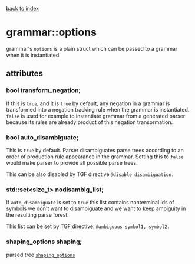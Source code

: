 [back to index](../README.md#overview-of-types)

# grammar::options

grammar's `options` is a plain struct which can be passed to a grammar when it is instantiated.

## attributes


### bool transform_negation;

If this is `true`, and it is `true` by default, any negation in a grammar is transformed into a negation tracking rule when the grammar is instantiated.
`false` is used for example to instantiate grammar from a generated parser because its rules are already product of this negation transormation.


### bool auto_disambiguate;

This is `true` by default. Parser disambiguates parse trees according to an order of production rule appearance in the grammar. Setting this to `false` would make parser to provide all possible parse trees.

This can be also disabled by TGF directive `@disable disambiguation.`


### std::set<size_t> nodisambig_list;

If `auto_disambiguate` is set to `true` this list contains nonterminal ids of symbols we don't want to disambiguate and we want to keep ambiguity in the resulting parse forest.

This list can be set by TGF directive: `@ambiguous symbol1, symbol2.`


### shaping_options shaping;

parsed tree [`shaping_options`](shaping_options.md)
